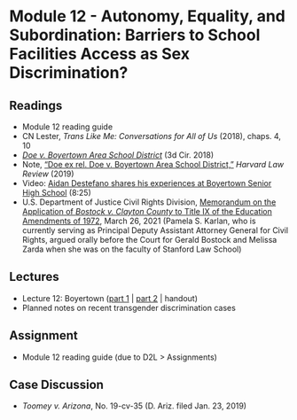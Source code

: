 # Module 12 - Autonomy, Equality, and Subordination: Barriers to School Facilities Access as Sex Discrimination?

## Readings

- Module 12 reading guide
- CN Lester, *Trans Like Me: Conversations for All of Us* (2018), chaps. 4, 10
- [*Doe v. Boyertown Area School District*](http://www2.ca3.uscourts.gov/opinarch/173113ppan.pdf) (3d Cir. 2018)
- Note, [“Doe ex rel. Doe v. Boyertown Area School District,”](https://harvardlawreview.org/2019/05/doe-ex-rel-doe-v-boyertown-area-school-district/) *Harvard Law Review* (2019)
- Video: [Aidan Destefano shares his experiences at Boyertown Senior High School](https://www.youtube.com/watch?v=CQdYeKHhW4k) (8:25)
- U.S. Department of Justice Civil Rights Division, [Memorandum on the Application of *Bostock v. Clayton County* to Title IX of the Education Amendments of 1972](https://www.justice.gov/crt/page/file/1383026/download), March 26, 2021 (Pamela S. Karlan, who is currently serving as Principal Deputy Assistant Attorney General for Civil Rights, argued orally before the Court for Gerald Bostock and Melissa Zarda when she was on the faculty of Stanford Law School)

## Lectures

- Lecture 12: Boyertown ([part 1](https://youtu.be/adXT4by8GNk) \| [part 2](https://youtu.be/LJ2iKjST7D8) \| handout)
- Planned notes on recent transgender discrimination cases

## Assignment

- Module 12 reading guide (due to D2L > Assignments)

## Case Discussion

- *Toomey v. Arizona*, No. 19-cv-35 (D. Ariz. filed Jan. 23, 2019)